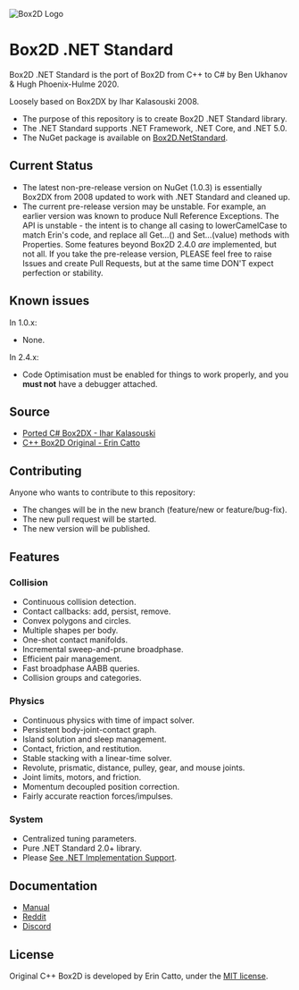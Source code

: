 ![Box2D Logo](https://box2d.org/images/logo.svg)

# Box2D .NET Standard 

Box2D .NET Standard is the port of Box2D from C++ to C# by Ben Ukhanov & Hugh Phoenix-Hulme 2020.

Loosely based on Box2DX by Ihar Kalasouski 2008.

- The purpose of this repository is to create Box2D .NET Standard library.
- The .NET Standard supports .NET Framework, .NET Core, and .NET 5.0.
- The NuGet package is available on [Box2D.NetStandard](https://www.nuget.org/packages/Box2D.NetStandard/).

## Current Status

- The latest non-pre-release version on NuGet (1.0.3) is essentially Box2DX from 2008 updated to work with .NET Standard and cleaned up.
- The current pre-release version may be unstable. For example, an earlier version was known to produce Null Reference Exceptions. The API is unstable - the intent is to change all casing to lowerCamelCase to match Erin's code, and replace all Get...() and Set...(value) methods with Properties. Some features beyond Box2D 2.4.0 _are_ implemented, but not all.
If you take the pre-release version, PLEASE feel free to raise Issues and create Pull Requests, but at the same time DON'T expect perfection or stability.

## Known issues

In 1.0.x:
- None.

In 2.4.x:
- Code Optimisation must be enabled for things to work properly, and you **must not** have a debugger attached.

## Source

- [Ported C# Box2DX - Ihar Kalasouski](https://code.google.com/archive/p/box2dx/)
- [C++ Box2D Original - Erin Catto](https://github.com/erincatto/box2d)

## Contributing

Anyone who wants to contribute to this repository:
- The changes will be in the new branch (feature/new or feature/bug-fix).
- The new pull request will be started.
- The new version will be published.

## Features

### Collision
- Continuous collision detection.
- Contact callbacks: add, persist, remove.
- Convex polygons and circles.
- Multiple shapes per body.
- One-shot contact manifolds.
- Incremental sweep-and-prune broadphase.
- Efficient pair management.
- Fast broadphase AABB queries.
- Collision groups and categories.

### Physics
- Continuous physics with time of impact solver.
- Persistent body-joint-contact graph.
- Island solution and sleep management.
- Contact, friction, and restitution.
- Stable stacking with a linear-time solver.
- Revolute, prismatic, distance, pulley, gear, and mouse joints.
- Joint limits, motors, and friction.
- Momentum decoupled position correction.
- Fairly accurate reaction forces/impulses.

### System
- Centralized tuning parameters.
- Pure .NET Standard 2.0+ library.
- Please [See .NET Implementation Support](https://docs.microsoft.com/en-us/dotnet/standard/net-standard).

## Documentation
- [Manual](https://box2d.org/documentation/)
- [Reddit](https://www.reddit.com/r/box2d/)
- [Discord](https://discord.gg/NKYgCBP)

## License
Original C++ Box2D is developed by Erin Catto, under the [MIT license](https://en.wikipedia.org/wiki/MIT_License).
